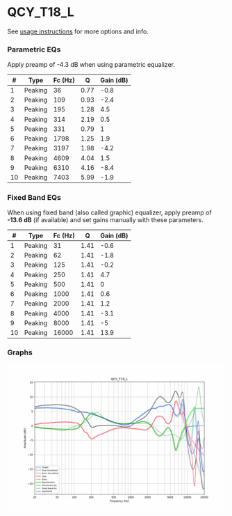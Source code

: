 # QCY_T18_L
See [usage instructions](https://github.com/jaakkopasanen/AutoEq#usage) for more options and info.

### Parametric EQs
Apply preamp of -4.3 dB when using parametric equalizer.

|   # | Type    |   Fc (Hz) |    Q |   Gain (dB) |
|-----|---------|-----------|------|-------------|
|   1 | Peaking |        36 | 0.77 |        -0.8 |
|   2 | Peaking |       109 | 0.93 |        -2.4 |
|   3 | Peaking |       195 | 1.28 |         4.5 |
|   4 | Peaking |       314 | 2.19 |         0.5 |
|   5 | Peaking |       331 | 0.79 |         1   |
|   6 | Peaking |      1798 | 1.25 |         1.9 |
|   7 | Peaking |      3197 | 1.98 |        -4.2 |
|   8 | Peaking |      4609 | 4.04 |         1.5 |
|   9 | Peaking |      6310 | 4.16 |        -8.4 |
|  10 | Peaking |      7403 | 5.99 |        -1.9 |

### Fixed Band EQs
When using fixed band (also called graphic) equalizer, apply preamp of **-13.6 dB** (if available) and set gains manually with these parameters.

|   # | Type    |   Fc (Hz) |    Q |   Gain (dB) |
|-----|---------|-----------|------|-------------|
|   1 | Peaking |        31 | 1.41 |        -0.6 |
|   2 | Peaking |        62 | 1.41 |        -1.8 |
|   3 | Peaking |       125 | 1.41 |        -0.2 |
|   4 | Peaking |       250 | 1.41 |         4.7 |
|   5 | Peaking |       500 | 1.41 |         0   |
|   6 | Peaking |      1000 | 1.41 |         0.6 |
|   7 | Peaking |      2000 | 1.41 |         1.2 |
|   8 | Peaking |      4000 | 1.41 |        -3.1 |
|   9 | Peaking |      8000 | 1.41 |        -5   |
|  10 | Peaking |     16000 | 1.41 |        13.9 |

### Graphs
![](./QCY_T18_L.png)
